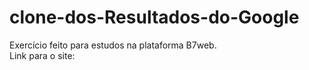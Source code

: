 # clone-dos-Resultados-do-Google

Exercício feito para estudos na plataforma B7web. <br/>
Link para o site:
